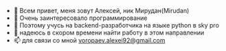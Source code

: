 - 👋 Всем привет, меня зовут Алексей, ник Мирудан(Mirudan)
- 👀 Очень заинтересовало программирование
- 🌱 Поэтому учусь на backend-разработчика на языке python в sky pro
- 💞️ надеюсь в скором времени найти работу в этом направлении
- 📫 для связи со мной voropaev.alexei92@gmail.com

<!---
Mirudan/Mirudan is a ✨ special ✨ repository because its `README.md` (this file) appears on your GitHub profile.
You can click the Preview link to take a look at your changes.
--->
